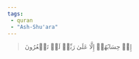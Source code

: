 ```yaml
---
tags: 
 - quran 
 - "Ash-Shu'ara"
---
```


> إِنۡ حِسَابُهُمۡ إِلَّا عَلَىٰ رَبِّيۖ لَوۡ تَشۡعُرُونَ
